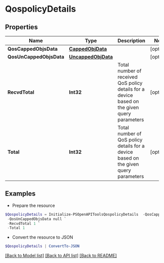 # QospolicyDetails
## Properties

Name | Type | Description | Notes
------------ | ------------- | ------------- | -------------
**QosCappedObjsData** | [**CappedObjData**](CappedObjData.md) |  | [optional] 
**QosUnCappedObjsData** | [**UncappedObjData**](UncappedObjData.md) |  | [optional] 
**RecvdTotal** | **Int32** | Total number of received QoS policy details for a device based on the given query parameters | [optional] 
**Total** | **Int32** | Total number of QoS policy details for a device based on the given query parameters | [optional] 

## Examples

- Prepare the resource
```powershell
$QospolicyDetails = Initialize-PSOpenAPIToolsQospolicyDetails  -QosCappedObjsData null `
 -QosUnCappedObjsData null `
 -RecvdTotal 1 `
 -Total 1
```

- Convert the resource to JSON
```powershell
$QospolicyDetails | ConvertTo-JSON
```

[[Back to Model list]](../README.md#documentation-for-models) [[Back to API list]](../README.md#documentation-for-api-endpoints) [[Back to README]](../README.md)

